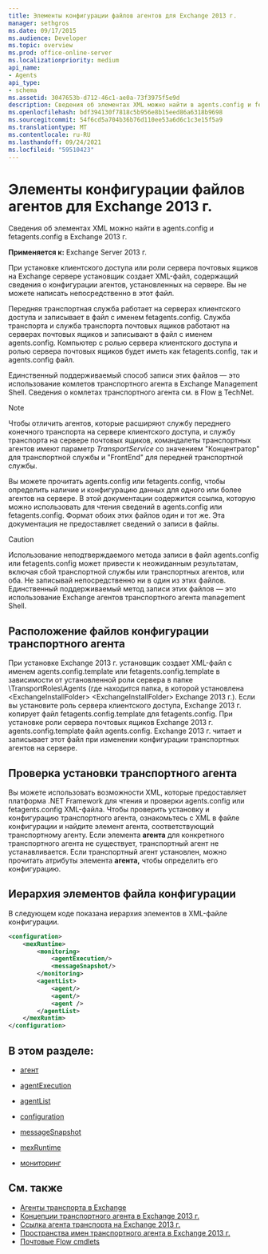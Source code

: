 ```yaml
---
title: Элементы конфигурации файлов агентов для Exchange 2013 г.
manager: sethgros
ms.date: 09/17/2015
ms.audience: Developer
ms.topic: overview
ms.prod: office-online-server
ms.localizationpriority: medium
api_name:
- Agents
api_type:
- schema
ms.assetid: 3047653b-d712-46c1-ae0a-73f3975f5e9d
description: Сведения об элементах XML можно найти в agents.config и fetagents.config в Exchange 2013 г.
ms.openlocfilehash: bdf394130f7818c5b956e8b15eed86a6318b9698
ms.sourcegitcommit: 54f6cd5a704b36b76d110ee53a6d6c1c3e15f5a9
ms.translationtype: MT
ms.contentlocale: ru-RU
ms.lasthandoff: 09/24/2021
ms.locfileid: "59510423"
---
```

# <a name="agents-configuration-file-elements-for-exchange-2013"></a>Элементы конфигурации файлов агентов для Exchange 2013 г.

Сведения об элементах XML можно найти в agents.config и fetagents.config в Exchange 2013 г.
  
**Применяется к:** Exchange Server 2013 г.
  
При установке клиентского доступа или роли сервера почтовых ящиков на Exchange сервере установщик создает XML-файл, содержащий сведения о конфигурации агентов, установленных на сервере. Вы не можете написать непосредственно в этот файл. 
  
Передняя транспортная служба работает на серверах клиентского доступа и записывает в файл с именем fetagents.config. Служба транспорта и служба транспорта почтовых ящиков работают на серверах почтовых ящиков и записывают в файл с именем agents.config. Компьютер с ролью сервера клиентского доступа и ролью сервера почтовых ящиков будет иметь как fetagents.config, так и agents.config файл. 
  
Единственный поддерживаемый способ записи этих файлов — это использование комлетов транспортного агента в Exchange Management Shell. Сведения о комлетах транспортного агента см. в Flow [в](https://technet.microsoft.com/library/aa998553%28v=exchg.150%29.aspx) TechNet. 
  
> [!NOTE]
> Чтобы отличить агентов, которые расширяют службу переднего конечного транспорта на сервере клиентского доступа, и службу транспорта на сервере почтовых ящиков, командалеты транспортных агентов имеют параметр  _TransportService_ со значением "Концентратор" для транспортной службы и "FrontEnd" для передней транспортной службы. 
  
Вы можете прочитать agents.config или fetagents.config, чтобы определить наличие и конфигурацию данных для одного или более агентов на сервере. В этой документации содержится ссылка, которую можно использовать для чтения сведений в agents.config или fetagents.config. Формат обоих этих файлов один и тот же. Эта документация не предоставляет сведений о записи в файлы.
  
> [!CAUTION]
> Использование неподтверждаемого метода записи в файл agents.config или fetagents.config может привести к неожиданным результатам, включая сбой транспортной службы или транспортных агентов, или оба. Не записывай непосредственно ни в один из этих файлов. Единственный поддерживаемый метод записи этих файлов — это использование Exchange агентов транспортного агента management Shell. 
  
## <a name="location-of-the-transport-agent-configuration-files"></a>Расположение файлов конфигурации транспортного агента
<a name="bk_ConfigLoc"> </a>

При установке Exchange 2013 г. установщик создает XML-файл с именем agents.config.template или fetagents.config.template в зависимости от установленной роли сервера в папке \TransportRoles\Agents (где находится папка, в которой установлена \<ExchangeInstallFolder\> \<ExchangeInstallFolder\> Exchange 2013 г.). Если вы установите роль сервера клиентского доступа, Exchange 2013 г. копирует файл fetagents.config.template для fetagents.config. При установке роли сервера почтовых ящиков Exchange 2013 г. agents.config.template файл agents.config. Exchange 2013 г. читает и записывает этот файл при изменении конфигурации транспортных агентов на сервере.
  
## <a name="verifying-a-transport-agent-installation"></a>Проверка установки транспортного агента
<a name="bk_verifyinstall"> </a>

Вы можете использовать возможности XML, которые предоставляет платформа .NET Framework для чтения и проверки agents.config или fetagents.config XML-файла. Чтобы проверить установку и конфигурацию транспортного агента, ознакомьтесь с [](agent.md) XML в файле конфигурации и найдите элемент агента, соответствующий транспортному агенту. Если элемента **агента** для конкретного транспортного агента не существует, транспортный агент не устанавливается. Если транспортный агент установлен, можно прочитать атрибуты элемента **агента,** чтобы определить его конфигурацию. 
  
## <a name="configuration-file-element-hierarchy"></a>Иерархия элементов файла конфигурации
<a name="bk_elementref"> </a>

В следующем коде показана иерархия элементов в XML-файле конфигурации.
  
```XML
<configuration>
    <mexRuntime>
        <monitoring>
            <agentExecution/>
            <messageSnapshot/>
        </monitoring>
        <agentList>
            <agent/>
            <agent/>
            <agent />
        </agentList>
    </mexRuntim>
</configuration>
```

## <a name="in-this-section"></a>В этом разделе:
<a name="bk_elementreflist"> </a>

- [агент](agent.md)
    
- [agentExecution](agentexecution.md)
    
- [agentList](agentlist.md)
    
- [configuration](configuration.md)
    
- [messageSnapshot](messagesnapshot.md)
    
- [mexRuntime](mexruntime.md)
    
- [мониторинг](monitoring.md)
    
## <a name="see-also"></a>См. также

- [Агенты транспорта в Exchange](transport-agents-in-exchange-2013.md)
- [Концепции транспортного агента в Exchange 2013 г.](transport-agent-concepts-in-exchange-2013.md)
- [Ссылка агента транспорта на Exchange 2013 г.](transport-agent-reference-for-exchange-2013.md)
- [Пространства имен транспортного агента в Exchange 2013 г.](transport-agent-namespaces-in-exchange-2013.md)
- [Почтовые Flow cmdlets](https://docs.microsoft.com/powershell/exchange/?view=exchange-ps)
    


